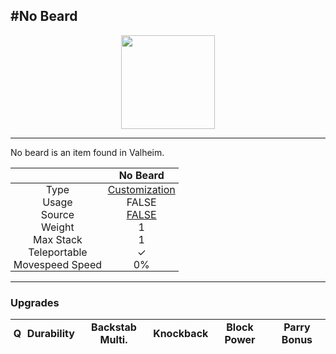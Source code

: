 <meta property="og:title" content="No Beard - MoreValheim" /><meta property="og:type" content="website" /><meta property="og:image" content="/assets/no_beard.png" /><meta property="og:description" content="No Beard is an item found in Valheim." /><meta name="theme-color" content="#546D78"><meta name="twitter:card" content="summary_large_image">
#No Beard
-------------
<style>img {width:20px;}.tb {width:150px;display: block;margin-left: auto;margin-right: auto;}</style>

<style>.md-typeset table:not([class]) th:not([align]) {min-width:unset!important;}</style>
<style>td{padding:0em 0.3em!important;text-align:center!important;border-left:.05rem solid var(--md-default-fg-color--lightest)}</style>

<style>th{padding:0.1em 0.3em!important;text-align:center!important;font-weight:bold}</style>

<style>pre{text-align:right!important}</style>
<style>table tr td:first-child {border-left: 0;};</style>

<figure><img src="/assets/no_beard.png" class="tb" /><figcaption><small></small></figcaption></figure>

-------------

No beard is an item found in Valheim.

|        | No Beard              |
| ----------- | ------------------------------------ |
| Type | [Customization](../../types/customization)
| Usage | FALSE<br>
| Source | [FALSE](../../items/false)
| Weight | 1 |
| Max Stack | 1 |
| Teleportable | ✓
| Movespeed Speed | 0%


-------------

### Upgrades
| Q | Durability | Backstab Multi. | Knockback | Block Power | Parry Bonus
| - | - | - | - | - | - 
